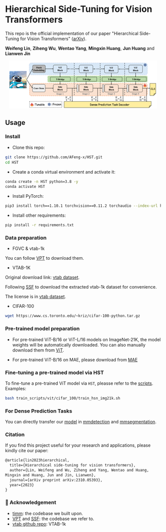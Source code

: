 # Hierarchical Side-Tuning for Vision Transformers

This repo is the official implementation of our paper "Hierarchical Side-Tuning for Vision Transformers" ([arXiv](https://arxiv.org/abs/2310.05393)). 

**Weifeng Lin**, **Ziheng Wu**, **Wentao Yang**, **Mingxin Huang**, **Jun Huang** and **Lianwen Jin**


<div align="center">
    <img src="assets/hst_arch.jpg" style="width: 95%; height: auto;" />
</div>


## Usage

### Install

- Clone this repo:

```bash
git clone https://github.com/AFeng-x/HST.git
cd HST
```

- Create a conda virtual environment and activate it:

```bash
conda create -n HST python=3.8 -y
conda activate HST
```

- Install PyTorch:

```bash
pip3 install torch==1.10.1 torchvision==0.11.2 torchaudio --index-url https://download.pytorch.org/whl/cu113
```

- Install other requirements:

```bash
pip install -r requirements.txt
```


### Data preparation

- FGVC & vtab-1k

You can follow [VPT](https://github.com/KMnP/vpt) to download them. 

- VTAB-1K
  
Original download link: [vtab dataset](https://github.com/google-research/task_adaptation/tree/master/task_adaptation/data).

Following [SSF](https://github.com/dongzelian/SSF) to download the extracted vtab-1k dataset for convenience.

The license is in [vtab dataset](https://github.com/google-research/task_adaptation/tree/master/task_adaptation/data).


- CIFAR-100
```bash
wget https://www.cs.toronto.edu/~kriz/cifar-100-python.tar.gz
```


### Pre-trained model preparation

- For pre-trained ViT-B/16 or ViT-L/16 models on ImageNet-21K, the model weights will be automatically downloaded. You can also manually download them from [ViT](https://github.com/google-research/vision_transformer).

- For pre-trained ViT-B/16 on MAE, please download from [MAE](https://dl.fbaipublicfiles.com/mae/pretrain/mae_pretrain_vit_base.pth)


### Fine-tuning a pre-trained model via HST

To fine-tune a pre-trained ViT model via `HST`, pleasse refer to the [scripts](train_scripts). 
Examples:

```bash
bash train_scripts/vit/cifar_100/train_hsn_img21k.sh
```

### For Dense Prediction Tasks

You can directly transfer our [model](models/vit_hsn.py) in [mmdetection](https://github.com/open-mmlab/mmdetection) and [mmsegmentation](https://github.com/open-mmlab/mmsegmentation).


### Citation
If you find this project useful for your research and applications, please kindly cite our paper:
```
@article{lin2023hierarchical,
  title={Hierarchical side-tuning for vision transformers},
  author={Lin, Weifeng and Wu, Ziheng and Yang, Wentao and Huang, Mingxin and Huang, Jun and Jin, Lianwen},
  journal={arXiv preprint arXiv:2310.05393},
  year={2023}
}
```


### 💌 Acknowledgement
- [timm](https://github.com/rwightman/pytorch-image-models): the codebase we built upon.
- [VPT](https://github.com/KMnP/vpt) and [SSF](https://github.com/dongzelian/SSF): the codebase we refer to.
- [vtab github repo](https://github.com/google-research/task_adaptation/tree/master/task_adaptation/data): VTAB-1k


